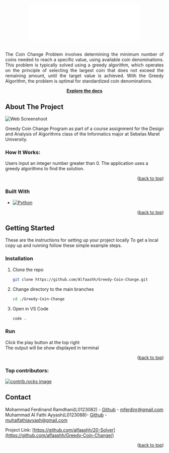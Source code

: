<!-- PROJECT LOGO -->
<br />
<div align="center">
  <a href="https://github.com/alfaashh/Greedy-Coin-Change">
    <img src="logo.png" alt="Logo" width="350">
    <br />
  </a>

  <p align="justify">
    <br />
    The Coin Change Problem involves determining the minimum number of coins needed to reach a specific value, using available coin denominations. This problem is typically solved using a greedy algorithm, which operates on the principle of selecting the largest coin that does not exceed the remaining amount, until the target value is achieved. With the Greedy Algorithm, the problem is optimal for standardized coin denominations.
    <br />
  </p>
  <p align="center">
    <a href="https://github.com/alfaashh/20-Solver/tree/main/docs"><strong>Explore the docs </strong></a>
  </p>
</div>


<!-- ABOUT THE PROJECT -->
## About The Project

![Web Screenshoot][product-screenshot]

Greedy Coin Change Program as part of a course assignment for the Design and Analysis of Algorithms class of the Informatics major at Sebelas Maret University.

### How It Works:

Users input an integer number greater than 0.
The application uses a greedy algorithms to find the solution.

<p align="right">(<a href="#readme-top">back to top</a>)</p>



### Built With
* [![Python][Python]][Python-url]


<p align="right">(<a href="#readme-top">back to top</a>)</p>



<!-- GETTING STARTED -->
## Getting Started

These are the instructions for setting up your project locally
To get a local copy up and running follow these simple example steps.


### Installation

1. Clone the repo
   ```sh
   git clone https://github.com/Alfaashh/Greedy-Coin-Change.git
   ```
2. Change directory to the main branches
   ```sh
   cd ./Greedy-Coin-Change
   ```
3. Open in VS Code
   ```sh
   code .
   ```
   
### Run
Click the play button at the top right
</br>
The output will be show displayed in terminal

<p align="right">(<a href="#readme-top">back to top</a>)</p>



### Top contributors:

<a href="https://github.com/Alfaashh/20-Solver/graphs/contributors">
  <img src="https://contrib.rocks/image?repo=Alfaashh/20-Solver" alt="contrib.rocks image" />
</a>



<!-- CONTACT -->
## Contact

Mohammad Ferdinand Ramdhani(L0123082) - [Github](https://github.com/mferdinandr) - mferdinr@gmail.com
<br />
Muhammad Al Fathi Ayyash(L0123088)- [Github](https://github.com/Alfaashh) - muhalfathiayyash@gmail.com

Project Link: [https://github.com/alfaashh/20-Solver](https://github.com/alfaashh/Greedy-Coin-Change/)

<p align="right">(<a href="#readme-top">back to top</a>)</p>



<!-- MARKDOWN LINKS & IMAGES -->
<!-- https://www.markdownguide.org/basic-syntax/#reference-style-links -->
[product-screenshot]: images/screenshot.png
[Python]: https://img.shields.io/badge/Python-black?style=for-the-badge&logo=python
[Python-url]: https://python.com/
